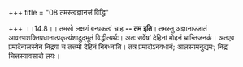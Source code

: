+++
title = "08 तमस्त्वज्ञानजं विद्धि"

+++
।।14.8।। तमसो लक्षणं बन्धकत्वं चाह **-- तम इति**। तमस्तु अज्ञानाज्जातं
आवरणशक्तिप्रधानात्प्रकृत्यंशादुद्भूतं विद्धीत्यर्थः। अतः सर्वेषां
देहिनां मोहनं भ्रान्तिजनकं। अतएव प्रमादेनालस्येन निद्रया च तत्तमो देहिनं
निबध्नाति। तत्र प्रमादोऽनवधानं; आलस्यमनुद्यमः; निद्रा चित्तस्यावसादो
लयः।
